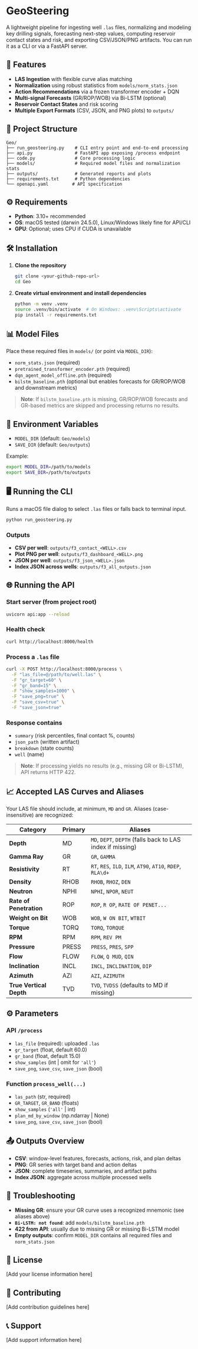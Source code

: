 # GeoSteering

A lightweight pipeline for ingesting well `.las` files, normalizing and modeling key drilling signals, forecasting next-step values, computing reservoir contact states and risk, and exporting CSV/JSON/PNG artifacts. You can run it as a CLI or via a FastAPI server.

## 🚀 Features

- **LAS Ingestion** with flexible curve alias matching
- **Normalization** using robust statistics from `models/norm_stats.json`
- **Action Recommendations** via a frozen transformer encoder + DQN
- **Multi-signal Forecasts** (GR/ROP/WOB) via Bi-LSTM (optional)
- **Reservoir Contact States** and risk scoring
- **Multiple Export Formats** (CSV, JSON, and PNG plots) to `outputs/`

## 📁 Project Structure

```
Geo/
├── run_geosteering.py    # CLI entry point and end-to-end processing
├── api.py                # FastAPI app exposing /process endpoint
├── code.py               # Core processing logic
├── models/               # Required model files and normalization stats
├── outputs/              # Generated reports and plots
├── requirements.txt      # Python dependencies
└── openapi.yaml         # API specification
```

## ⚙️ Requirements

- **Python**: 3.10+ recommended
- **OS**: macOS tested (darwin 24.5.0), Linux/Windows likely fine for API/CLI
- **GPU**: Optional; uses CPU if CUDA is unavailable

## 🛠️ Installation

1. **Clone the repository**
   ```bash
   git clone <your-github-repo-url>
   cd Geo
   ```

2. **Create virtual environment and install dependencies**
   ```bash
   python -m venv .venv
   source .venv/bin/activate  # On Windows: .venv\Scripts\activate
   pip install -r requirements.txt
   ```

## 📊 Model Files

Place these required files in `models/` (or point via `MODEL_DIR`):

- `norm_stats.json` (required)
- `pretrained_transformer_encoder.pth` (required)
- `dqn_agent_model_offline.pth` (required)
- `bilstm_baseline.pth` (optional but enables forecasts for GR/ROP/WOB and downstream metrics)

> **Note**: If `bilstm_baseline.pth` is missing, GR/ROP/WOB forecasts and GR-based metrics are skipped and processing returns no results.

## 🔧 Environment Variables

- `MODEL_DIR` (default: `Geo/models`)
- `SAVE_DIR` (default: `Geo/outputs`)

Example:
```bash
export MODEL_DIR=/path/to/models
export SAVE_DIR=/path/to/outputs
```

## 🖥️ Running the CLI

Runs a macOS file dialog to select `.las` files or falls back to terminal input.

```bash
python run_geosteering.py
```

### Outputs
- **CSV per well**: `outputs/f3_contact_<WELL>.csv`
- **Plot PNG per well**: `outputs/f3_dashboard_<WELL>.png`
- **JSON per well**: `outputs/f3_json_<WELL>.json`
- **Index JSON across wells**: `outputs/f3_all_outputs.json`

## 🌐 Running the API

### Start server (from project root)
```bash
uvicorn api:app --reload
```

### Health check
```bash
curl http://localhost:8000/health
```

### Process a `.las` file
```bash
curl -X POST http://localhost:8000/process \
  -F "las_file=@/path/to/well.las" \
  -F "gr_target=60" \
  -F "gr_band=15" \
  -F "show_samples=1000" \
  -F "save_png=true" \
  -F "save_csv=true" \
  -F "save_json=true"
```

### Response contains
- `summary` (risk percentiles, final contact %, counts)
- `json_path` (written artifact)
- `breakdown` (state counts)
- `well` (name)

> **Note**: If processing yields no results (e.g., missing GR or Bi-LSTM), API returns HTTP 422.

## 📈 Accepted LAS Curves and Aliases

Your LAS file should include, at minimum, `MD` and `GR`. Aliases (case-insensitive) are recognized:

| Category | Primary | Aliases |
|----------|---------|---------|
| **Depth** | MD | `MD`, `DEPT`, `DEPTH` (falls back to LAS index if missing) |
| **Gamma Ray** | GR | `GR`, `GAMMA` |
| **Resistivity** | RT | `RT`, `RES`, `ILD`, `ILM`, `AT90`, `AT10`, `RDEP`, `RLA\d+` |
| **Density** | RHOB | `RHOB`, `RHOZ`, `DEN` |
| **Neutron** | NPHI | `NPHI`, `NPOR`, `NEUT` |
| **Rate of Penetration** | ROP | `ROP`, `R OP`, `RATE OF PENET...` |
| **Weight on Bit** | WOB | `WOB`, `W ON BIT`, `WTBIT` |
| **Torque** | TORQ | `TORQ`, `TORQUE` |
| **RPM** | RPM | `RPM`, `REV PM` |
| **Pressure** | PRESS | `PRESS`, `PRES`, `SPP` |
| **Flow** | FLOW | `FLOW`, `Q MUD`, `QIN` |
| **Inclination** | INCL | `INCL`, `INCLINATION`, `DIP` |
| **Azimuth** | AZI | `AZI`, `AZIMUTH` |
| **True Vertical Depth** | TVD | `TVD`, `TVDSS` (defaults to MD if missing) |

## ⚙️ Parameters

### API `/process`
- `las_file` (required): uploaded `.las`
- `gr_target` (float, default 60.0)
- `gr_band` (float, default 15.0)
- `show_samples` (int | omit for `'all'`)
- `save_png`, `save_csv`, `save_json` (bool)

### Function `process_well(...)`
- `las_path` (str, required)
- `GR_TARGET`, `GR_BAND` (floats)
- `show_samples` (`'all'` | int)
- `plan_md_by_window` (np.ndarray | None)
- `save_png`, `save_csv`, `save_json` (bool)

## 📤 Outputs Overview

- **CSV**: window-level features, forecasts, actions, risk, and plan deltas
- **PNG**: GR series with target band and action deltas
- **JSON**: complete timeseries, summaries, and artifact paths
- **Index JSON**: aggregate across multiple processed wells

## 🚨 Troubleshooting

- **Missing GR**: ensure your GR curve uses a recognized mnemonic (see aliases above)
- **`Bi-LSTM: not found`**: add `models/bilstm_baseline.pth`
- **422 from API**: usually due to missing GR or missing Bi-LSTM model
- **Empty outputs**: confirm `MODEL_DIR` contains all required files and `norm_stats.json`

## 📝 License

[Add your license information here]

## 🤝 Contributing

[Add contribution guidelines here]

## 📞 Support

[Add support information here]
